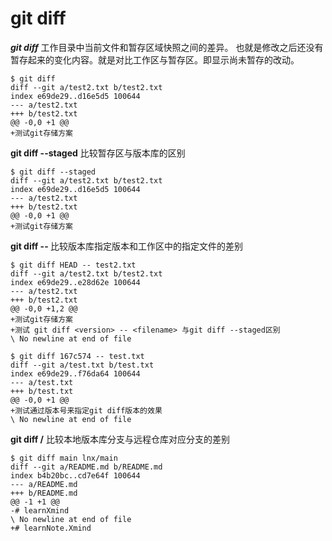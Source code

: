 # git diff

***git diff*** 工作目录中当前文件和暂存区域快照之间的差异。 也就是修改之后还没有暂存起来的变化内容。就是对比工作区与暂存区。即显示尚未暂存的改动。

```
$ git diff
diff --git a/test2.txt b/test2.txt
index e69de29..d16e5d5 100644
--- a/test2.txt
+++ b/test2.txt
@@ -0,0 +1 @@
+测试git存储方案
```



**git diff --staged** 比较暂存区与版本库的区别

```
$ git diff --staged
diff --git a/test2.txt b/test2.txt
index e69de29..d16e5d5 100644
--- a/test2.txt
+++ b/test2.txt
@@ -0,0 +1 @@
+测试git存储方案
```



**git diff <version> -- <filename>** 比较版本库指定版本和工作区中的指定文件的差别

```
$ git diff HEAD -- test2.txt
diff --git a/test2.txt b/test2.txt
index e69de29..e28d62e 100644
--- a/test2.txt
+++ b/test2.txt
@@ -0,0 +1,2 @@
+测试git存储方案
+测试 git diff <version> -- <filename> 与git diff --staged区别
\ No newline at end of file

$ git diff 167c574 -- test.txt
diff --git a/test.txt b/test.txt
index e69de29..f76da64 100644
--- a/test.txt
+++ b/test.txt
@@ -0,0 +1 @@
+测试通过版本号来指定git diff版本的效果
\ No newline at end of file

```

**git diff <localbranch> <remote>/<remotebranch>** 比较本地版本库分支与远程仓库对应分支的差别

```
$ git diff main lnx/main
diff --git a/README.md b/README.md
index b4b20bc..cd7e64f 100644
--- a/README.md
+++ b/README.md
@@ -1 +1 @@
-# learnXmind
\ No newline at end of file
+# learnNote.Xmind
```

